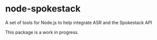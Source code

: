 # node-spokestack

A set of tools for Node.js to help integrate ASR and the Spokestack API

This package is a work in progress.
